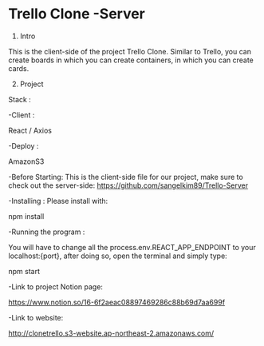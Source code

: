 # Trello Clone -Server
1. Intro

This is the client-side of the project Trello Clone. Similar to Trello, you can create boards in which you can create containers, in which you can create cards.

2. Project

Stack :​

​-Client :​

React / Axios 

​-Deploy :​

AmazonS3


-Before Starting: This is the client-side file for our project, make sure to check out the server-side: https://github.com/sangelkim89/Trello-Server


-Installing : Please install with:

npm install

-Running the program : 

You will have to change all the process.env.REACT_APP_ENDPOINT to your localhost:{port}, after doing so, open the terminal and simply type: 

npm start 

-Link to project Notion page: 

https://www.notion.so/16-6f2aeac08897469286c88b69d7aa699f

-Link to website: 

http://clonetrello.s3-website.ap-northeast-2.amazonaws.com/
